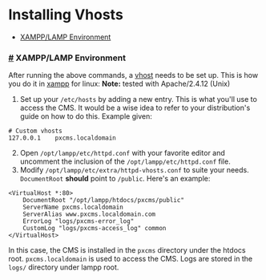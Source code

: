 # Installing Vhosts

- [XAMPP/LAMP Environment](#installing_xampp)

<a name="installing_xampp"></a>
### <a href="#installing_xampp">#</a> XAMPP/LAMP Environment

After running the above commands, a [vhost](http://httpd.apache.org/docs/2.2/vhosts/) needs to be set up. This is how you do it in [xampp](https://www.apachefriends.org/index.html) for linux:
**Note:** tested with Apache/2.4.12 (Unix)

1. Set up your `/etc/hosts` by adding a new entry. This is what you'll use to access the CMS. It would be a wise idea to refer to your distribution's guide on how to do this.
Example given:

```
# Custom vhosts
127.0.0.1    pxcms.localdomain
```

2. Open `/opt/lampp/etc/httpd.conf` with your favorite editor and uncomment the inclusion of the `/opt/lampp/etc/httpd.conf` file.
3. Modify `/opt/lampp/etc/extra/httpd-vhosts.conf` to suite your needs. `DocumentRoot` **should** point to `/public`. Here's an example:

```apacheconf
<VirtualHost *:80>
    DocumentRoot "/opt/lampp/htdocs/pxcms/public"
    ServerName pxcms.localdomain
    ServerAlias www.pxcms.localdomain.com
    ErrorLog "logs/pxcms-error_log"
    CustomLog "logs/pxcms-access_log" common
</VirtualHost>
```

In this case, the CMS is installed in the `pxcms` directory under the htdocs root. `pxcms.localdomain` is used to access the CMS. Logs are stored in the `logs/` directory under lampp root.
